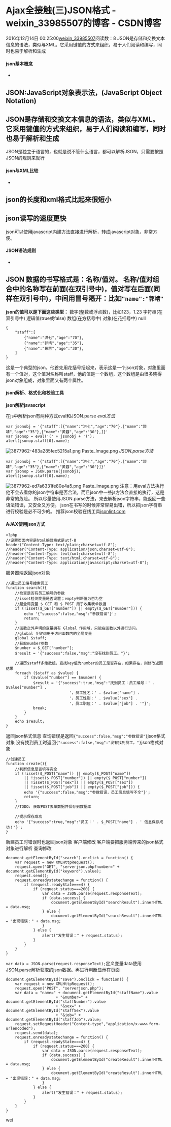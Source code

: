 # Ajax全接触(三)JSON格式 - weixin_33985507的博客 - CSDN博客
2016年12月14日 00:25:00[weixin_33985507](https://me.csdn.net/weixin_33985507)阅读数：8
JSON是存储和交换文本信息的语法，类似与XML。它采用键值的方式来组织，易于人们阅读和编写，同时也易于解析和生成
#### json基本概念
- 
JSON:JavaScript对象表示法，(JavaScript Object Notation)
- 
JSON是存储和交换文本信息的语法，类似与XML。它采用键值的方式来组织，易于人们阅读和编写，同时也易于解析和生成
- 
JSON是独立于语言的，也就是说不管什么语言，都可以解析JSON，只需要按照JSON的规则来就行
#### json与XML比较
- 
json的长度和xml格式比起来很短小
- 
json读写的速度更快
- 
json可以使用javascript内建方法直接进行解析，转成javascript对象，非常方便。
#### JSON语法规则
- 
**JSON 数据的书写格式是：名称/值对。**
名称/值对组合中的名称写在前面(在双引号中)，值对写在后面(同样在双引号中)，中间用冒号隔开：比如`"name":"郭靖"`
- 
**json的值可以是下面这些类型：**
数字(整数或浮点数)，比如123，1.23
字符串(在双引号中)
逻辑值(true或false)
数组(在方括号中)
对象(在花括号中)
null
```
{
    "staff":[
        {"name":"洪七","age":"70"},
        {"name":"郭靖","age":"35"},
        {"name":"黄蓉","age":"30"},
    ]
}
```
这是一个典型的json。他首先用花括号括起来，表示这是一个json对象，对象里面有一个值对，这个值对名称叫staff，他的值是一个数组，这个数组是由很多晓得json对象组成，对象里面又有两个属性。
#### json解析、格式化和校验工具
**json解析javascript**
> 
在js中解析json有两种方式eval和JSON.parse
*eval方法*
```
var jsonobj = '{"staff":[{"name":"洪七","age":"70"},{"name":"郭靖","age":"35"},{"name":"黄蓉","age":"30"},]}'
var jsonop = eval('(' + jsonobj + ')');
alert(jsonop.staff[0].name);
```
![3877962-483a285fec5215a1.png](https://upload-images.jianshu.io/upload_images/3877962-483a285fec5215a1.png)
Paste_Image.png
*JSON.parse方法*
```
var jsonobj = '{"staff":[{"name":"洪七","age":"70"},{"name":"郭靖","age":"35"},{"name":"黄蓉","age":"30"}]}'
var jsonop = JSON.parse(jsonobj);
alert(jsonop.staff[0].name);
```
![3877962-ed7a6331fe80e4a5.png](https://upload-images.jianshu.io/upload_images/3877962-ed7a6331fe80e4a5.png)
Paste_Image.png
注意：用eval方法执行他不会去看你的json字符串是否合法，而且json中一些js方法会直接的执行，这是非常的危险。 所以尽量使用JSON.parse方法，来去解析json字符串，能返回一些语法错误，又安全又方便。
json在书写的时候非常容易出错，所以把json字符串进行校验是必不可少的。
推荐json校验在线工具[jsonlint.com](https://link.jianshu.com?t=http://jsonlint.com/)
#### AJAX使用json方式
```
<?php
//设置页面内容是html编码格式是utf-8
header("Content-Type: text/plain;charset=utf-8"); 
//header("Content-Type: application/json;charset=utf-8"); 
//header("Content-Type: text/xml;charset=utf-8"); 
//header("Content-Type: text/html;charset=utf-8"); 
//header("Content-Type: application/javascript;charset=utf-8");
```
服务器端返回json对象
```
//通过员工编号搜索员工
function search(){
    //检查是否有员工编号的参数
    //isset检测变量是否设置；empty判断值为否为空
    //超全局变量 $_GET 和 $_POST 用于收集表单数据
    if (!isset($_GET["number"]) || empty($_GET["number"])) {
        echo '{"success":false,"msg":"参数错误"}';
        return;
    }
    //函数之外声明的变量拥有 Global 作用域，只能在函数以外进行访问。
    //global 关键词用于访问函数内的全局变量
    global $staff;
    //获取number参数
    $number = $_GET["number"];
    $result = '{"success":false,"msg":"没有找到员工。"}';
    
    //遍历$staff多维数组，查找key值为number的员工是否存在，如果存在，则修改返回结果
    foreach ($staff as $value) {
        if ($value["number"] == $number) {
            $result = '{"success":true,"msg":"找到员工：员工编号：' . $value["number"] . 
                            '，员工姓名：' . $value["name"] . 
                            '，员工性别：' . $value["sex"] . 
                            '，员工职位：' . $value["job"] . '"}';
            break;
        }
    }
    echo $result;
}
```
返回json格式信息
查询错误是返回`{"success":false,"msg":"参数错误"}`json格式对象
没有找到员工时返回`{"success":false,"msg":"没有找到员工。"}`json格式对象
```
//创建员工
function create(){
    //判断信息是否填写完全
    if (!isset($_POST["name"]) || empty($_POST["name"])
        || !isset($_POST["number"]) || empty($_POST["number"])
        || !isset($_POST["sex"]) || empty($_POST["sex"])
        || !isset($_POST["job"]) || empty($_POST["job"])) {
        echo '{"success":false,"msg":"参数错误，员工信息填写不全"}';
        return;
    }
    //TODO: 获取POST表单数据并保存到数据库
    
    //提示保存成功
    echo '{"success":true,"msg":"员工：' . $_POST["name"] . ' 信息保存成功！"}';
}
```
新建员工时错误时也返回json对象
客户端修改
客户端要把服务端传来的json格式对象进行解析
查询修改
```
document.getElementById("search").onclick = function() { 
    var request = new XMLHttpRequest();
    request.open("GET", "serverjson.php?number=" + document.getElementById("keyword").value);
    request.send();
    request.onreadystatechange = function() {
        if (request.readyState===4) {
            if (request.status===200) { 
                var data = JSON.parse(request.responseText);
                if (data.success) { 
                    document.getElementById("searchResult").innerHTML = data.msg;
                } else {
                    document.getElementById("searchResult").innerHTML = "出现错误：" + data.msg;
                }
            } else {
                alert("发生错误：" + request.status);
            }
        } 
    }
}
```
`var data = JSON.parse(request.responseText);`定义变量data使用JSON.parse解析获取的json数据。再进行判断显示在页面
```
document.getElementById("save").onclick = function() { 
    var request = new XMLHttpRequest();
    request.open("POST", "serverjson.php");
    var data = "name=" + document.getElementById("staffName").value 
                      + "&number=" + document.getElementById("staffNumber").value 
                      + "&sex=" + document.getElementById("staffSex").value 
                      + "&job=" + document.getElementById("staffJob").value;
    request.setRequestHeader("Content-type","application/x-www-form-urlencoded");
    request.send(data);
    request.onreadystatechange = function() {
        if (request.readyState===4) {
            if (request.status===200) { 
                var data = JSON.parse(request.responseText);
                if (data.success) { 
                    document.getElementById("createResult").innerHTML = data.msg;
                } else {
                    document.getElementById("createResult").innerHTML = "出现错误：" + data.msg;
                }
            } else {
                alert("发生错误：" + request.status);
            }
        } 
    }
}
```
> 
wei

